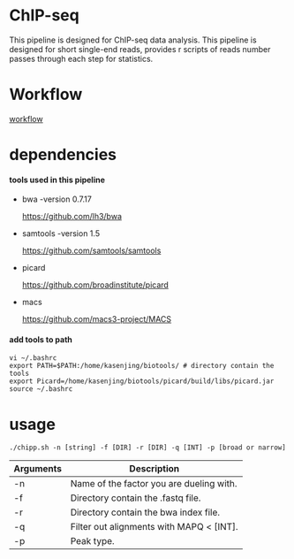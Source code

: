 # ChIP-seq
This pipeline is designed for ChIP-seq data analysis. This pipeline is designed for short single-end reads, provides r scripts of reads number passes through each step for statistics.
# Workflow
[workflow](https://github.com/kasenjing/ChIPP/blob/main/CHIPPworkflow.pdf)

# dependencies

#### tools used in this pipeline
* bwa -version 0.7.17
 
	https://github.com/lh3/bwa
* samtools -version 1.5
 
	https://github.com/samtools/samtools
* picard

 	https://github.com/broadinstitute/picard
* macs

	https://github.com/macs3-project/MACS
	

#### add tools to path


	vi ~/.bashrc
	export PATH=$PATH:/home/kasenjing/biotools/	# directory contain the tools
	export Picard=/home/kasenjing/biotools/picard/build/libs/picard.jar
	source ~/.bashrc

# usage

	./chipp.sh -n [string] -f [DIR] -r [DIR] -q [INT] -p [broad or narrow]
	
Arguments | Description
----------|-----------
   -n | Name of the factor you are dueling with.
   -f | Directory contain the .fastq file.
   -r | Directory contain the bwa index file.
   -q | Filter out alignments with MAPQ < [INT].
   -p | Peak type.

